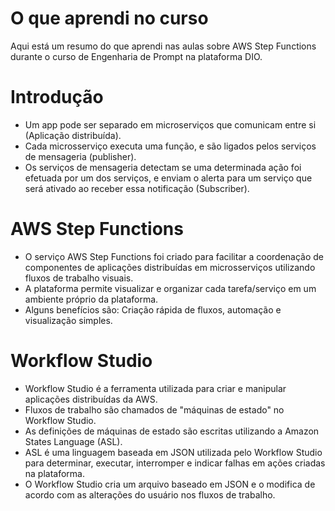# O que aprendi no curso
Aqui está um resumo do que aprendi nas aulas sobre AWS Step Functions durante o curso de Engenharia de Prompt na plataforma DIO.

# Introdução
- Um app pode ser separado em microserviços que comunicam entre si (Aplicação distribuída).
- Cada microsserviço executa uma função, e são ligados pelos serviços de mensageria (publisher).
- Os serviços de mensageria detectam se uma determinada ação foi efetuada por um dos serviços, e enviam o alerta para um serviço que será ativado ao receber essa notificação (Subscriber).

# AWS Step Functions
- O serviço AWS Step Functions foi criado para facilitar a coordenação de componentes de aplicações distribuídas em microsserviços utilizando fluxos de trabalho visuais.
- A plataforma permite visualizar e organizar cada tarefa/serviço em um ambiente próprio da plataforma.
- Alguns benefícios são: Criação rápida de fluxos, automação e visualização simples.

# Workflow Studio
- Workflow Studio é a ferramenta utilizada para criar e manipular aplicações distribuídas da AWS.
- Fluxos de trabalho são chamados de "máquinas de estado" no Workflow Studio.
- As definições de máquinas de estado são escritas utilizando a Amazon States Language (ASL).
- ASL é uma linguagem baseada em JSON utilizada pelo Workflow Studio para determinar, executar, interromper e indicar falhas em ações criadas na plataforma.
- O Workflow Studio cria um arquivo baseado em JSON e o modifica de acordo com as alterações do usuário nos fluxos de trabalho.